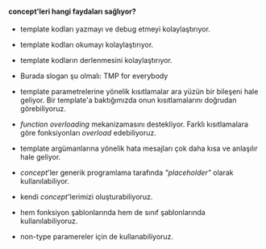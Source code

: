 #### concept'leri hangi faydaları sağlıyor?

- template kodları yazmayı ve debug etmeyi kolaylaştırıyor.
- template kodları okumayı kolaylaştırıyor.
- template kodların derlenmesini kolaylaştırıyor.
- Burada slogan şu olmalı: TMP for everybody
 
- template parametrelerine yönelik kısıtlamalar ara yüzün bir bileşeni hale geliyor. Bir template'a baktığımızda onun kısıtlamalarını doğrudan görebiliyoruz.
- _function overloading_ mekanizamasını destekliyor. Farklı kısıtlamalara göre fonksiyonları _overload_ edebiliyoruz.
- template argümanlarına yönelik hata mesajları çok daha kısa ve anlaşılır hale geliyor.
- _concept_'ler generik programlama tarafında _"placeholder"_ olarak kullanılabiliyor.
- kendi _concept_'lerimizi oluşturabiliyoruz.
- hem fonksiyon şablonlarında hem de sınıf şablonlarında kullanılabiliyoruz.
- non-type paramereler için de kullanabiliyoruz. 
